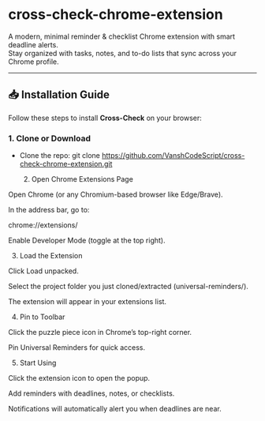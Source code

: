 # cross-check-chrome-extension
A modern, minimal reminder & checklist Chrome extension with smart deadline alerts.  
Stay organized with tasks, notes, and to-do lists that sync across your Chrome profile.

---

## 📥 Installation Guide

Follow these steps to install **Cross-Check** on your browser:

### 1. Clone or Download
- Clone the repo:
  git clone https://github.com/VanshCodeScript/cross-check-chrome-extension.git

  2. Open Chrome Extensions Page

Open Chrome (or any Chromium-based browser like Edge/Brave).

In the address bar, go to:

chrome://extensions/


Enable Developer Mode (toggle at the top right).

3. Load the Extension

Click Load unpacked.

Select the project folder you just cloned/extracted (universal-reminders/).

The extension will appear in your extensions list.

4. Pin to Toolbar

Click the puzzle piece icon in Chrome’s top-right corner.

Pin Universal Reminders for quick access.

5. Start Using

Click the extension icon to open the popup.

Add reminders with deadlines, notes, or checklists.

Notifications will automatically alert you when deadlines are near.